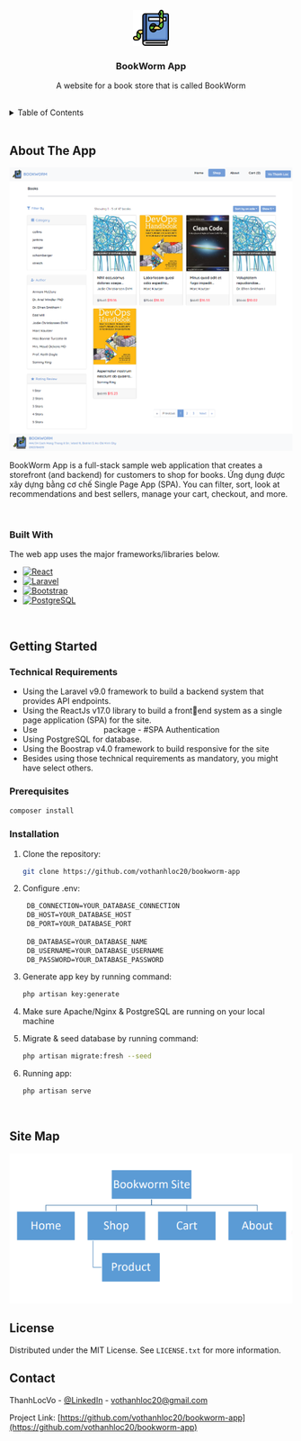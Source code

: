 <br />
<div align="center">
  <a href="https://github.com/vothanhloc20/bookworm-app">
    <img src="resources/assets/logo_64_64.png" alt="BookWorm Logo" width="64" height="64">
  </a>

  <h3 align="center">BookWorm App</h3>

  <p align="center">
    A website for a book store that is called BookWorm
  </p>
</div>

<br />

<details>
  <summary>Table of Contents</summary>
  <ol>
    <li>
      <a href="#about-the-app">About The app</a>
      <ul>
        <li><a href="#built-with">Built With</a></li>
      </ul>
    </li>
    <li>
      <a href="#getting-started">Getting Started</a>
      <ul>
        <li><a href="#technical-requirements">Technical Requirements</a></li>
        <li><a href="#prerequisites">Prerequisites</a></li>
        <li><a href="#installation">Installation</a></li>
      </ul>
    </li>
    <li><a href="#site-map">Site Map</a></li>
    <li><a href="#license">License</a></li>
    <li><a href="#contact">Contact</a></li>
  </ol>
</details>

<br />

## About The App

![BookWorm Screen Shot][app-screenshot]

BookWorm App is a full-stack sample web application that creates a storefront (and backend) for customers to shop for books. Ứng dụng được xây dựng bằng cơ chế Single Page App (SPA). You can filter, sort, look at recommendations and best sellers, manage your cart, checkout, and more.

<br />

### Built With

The web app uses the major frameworks/libraries below.

-   [![React][react.js]][react.js-url]
-   [![Laravel][laravel.com-shields]][laravel.com-url]
-   [![Bootstrap][bootstrap.com-shields]][bootstrap.com-url]
-   [![PostgreSQL][postgresql.org-shields]][postgresql.org-url]

<br />

## Getting Started

### Technical Requirements

-   Using the Laravel v9.0 framework to build a
    backend system that provides API endpoints.
-   Using the ReactJs v17.0 library to build a frontend system as a single page application (SPA) for the site.
-   Use <a href="https://laravel.com/docs/9.x/sanctum#introduction" style="color: white"><u>Laravel Sanctum</u></a> package - #SPA Authentication
-   Using PostgreSQL for database.
-   Using the Boostrap v4.0 framework to build
    responsive for the site
-   Besides using those technical requirements as
    mandatory, you might have select others.

### Prerequisites

```sh
composer install
```

### Installation

1. Clone the repository:
    ```sh
    git clone https://github.com/vothanhloc20/bookworm-app
    ```
2. Configure .env:

    ```env
     DB_CONNECTION=YOUR_DATABASE_CONNECTION
     DB_HOST=YOUR_DATABASE_HOST
     DB_PORT=YOUR_DATABASE_PORT

     DB_DATABASE=YOUR_DATABASE_NAME
     DB_USERNAME=YOUR_DATABASE_USERNAME
     DB_PASSWORD=YOUR_DATABASE_PASSWORD
    ```

3. Generate app key by running command:

    ```sh
    php artisan key:generate
    ```

4. Make sure Apache/Nginx & PostgreSQL are running
   on your local machine
5. Migrate & seed database by running command:
    ```sh
    php artisan migrate:fresh --seed
    ```
6. Running app:
    ```sh
    php artisan serve
    ```

<br />

## Site Map

![Sitemap][app-site-map]

<!-- LICENSE -->

## License

Distributed under the MIT License. See `LICENSE.txt` for more information.

## Contact

ThanhLocVo - [@LinkedIn](https://www.linkedin.com/in/vo-thanh-loc/) - vothanhloc20@gmail.com

Project Link: [https://github.com/vothanhloc20/bookworm-app](https://github.com/vothanhloc20/bookworm-app)

[app-screenshot]: resources/assets/screenshot_shop.png
[app-site-map]: resources/assets/sitemap.png
[laravel.com-shields]: https://img.shields.io/badge/Laravel-FF2D20?style=for-the-badge&logo=laravel&logoColor=white
[laravel.com-url]: https://laravel.com
[react.js]: https://img.shields.io/badge/React-20232A?style=for-the-badge&logo=react&logoColor=61DAFB
[react.js-url]: https://reactjs.org/
[bootstrap.com-shields]: https://img.shields.io/badge/Bootstrap-563D7C?style=for-the-badge&logo=bootstrap&logoColor=white
[bootstrap.com-url]: https://getbootstrap.com
[postgresql.org-shields]: https://img.shields.io/badge/PostgreSQL-316192?style=for-the-badge&logo=postgresql&logoColor=white
[postgresql.org-url]: https://www.postgresql.org/
